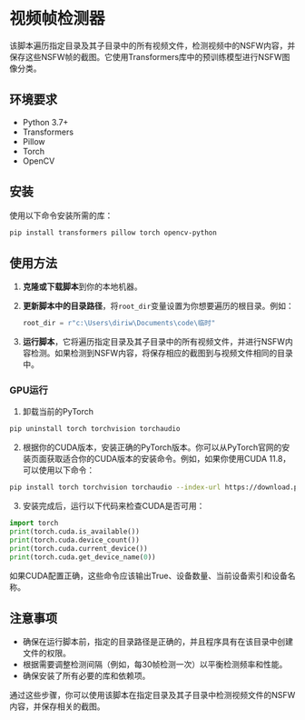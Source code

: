 # 视频帧检测器

该脚本遍历指定目录及其子目录中的所有视频文件，检测视频中的NSFW内容，并保存这些NSFW帧的截图。它使用Transformers库中的预训练模型进行NSFW图像分类。

## 环境要求

- Python 3.7+
- Transformers
- Pillow
- Torch
- OpenCV

## 安装

使用以下命令安装所需的库：

```bash
pip install transformers pillow torch opencv-python
```

## 使用方法

1. **克隆或下载脚本**到你的本地机器。

2. **更新脚本中的目录路径**，将`root_dir`变量设置为你想要遍历的根目录。例如：

   ```python
   root_dir = r"c:\Users\diriw\Documents\code\临时"
   ```

3. **运行脚本**，它将遍历指定目录及其子目录中的所有视频文件，并进行NSFW内容检测。如果检测到NSFW内容，将保存相应的截图到与视频文件相同的目录中。


### GPU运行

1. 卸载当前的PyTorch

``` bash
pip uninstall torch torchvision torchaudio
``` 

2. 根据你的CUDA版本，安装正确的PyTorch版本。你可以从PyTorch官网的安装页面获取适合你的CUDA版本的安装命令。例如，如果你使用CUDA 11.8，可以使用以下命令：

``` bash
pip install torch torchvision torchaudio --index-url https://download.pytorch.org/whl/cu118
```

3. 安装完成后，运行以下代码来检查CUDA是否可用：

``` python
import torch
print(torch.cuda.is_available())
print(torch.cuda.device_count())
print(torch.cuda.current_device())
print(torch.cuda.get_device_name(0))
```

如果CUDA配置正确，这些命令应该输出True、设备数量、当前设备索引和设备名称。

## 注意事项

- 确保在运行脚本前，指定的目录路径是正确的，并且程序具有在该目录中创建文件的权限。
- 根据需要调整检测间隔（例如，每30帧检测一次）以平衡检测频率和性能。
- 确保安装了所有必要的库和依赖项。

通过这些步骤，你可以使用该脚本在指定目录及其子目录中检测视频文件的NSFW内容，并保存相关的截图。